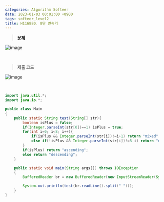 ```yaml
---
categories: Algorithm Softeer
date: 2023-01-03 00:01:00 +0900
tags: softeer_level2
title: H116880. 8단 변속기
---
```


> **[문제](https://softeer.ai/practice/info.do?idx=1&eid=408&sw_prbl_sbms_sn=116880)**

![image](https://user-images.githubusercontent.com/80896077/211185457-1563fb7c-04f8-46b3-9914-529ea6888614.png)

<br>

> **제출 코드**

![image](https://user-images.githubusercontent.com/80896077/211185466-9e8278b4-f875-472a-9d7a-248a35bc5cbe.png)

<br>

```java
import java.util.*;
import java.io.*;

public class Main
{
    public static String test(String[] str){
        boolean isPlus = false;
        if(Integer.parseInt(str[0])==1) isPlus = true;
        for(int i=0; i<8; i++){
            if(isPlus && Integer.parseInt(str[i])!=i+1) return "mixed";
            else if(!isPlus && Integer.parseInt(str[i])!=8-i) return "mixed";
        }
        if(isPlus) return "ascending";
        else return "descending";
    }

    public static void main(String args[]) throws IOException
    {
        BufferedReader br = new BufferedReader(new InputStreamReader(System.in));

        System.out.println(test(br.readLine().split(" ")));
    }
}
```
